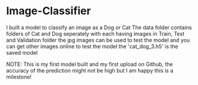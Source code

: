 # Image-Classifier
I built a model to classify an image as a Dog or Cat
The data folder contains folders of Cat and Dog seperately with each having images in Train, Test and Validation folder
the jpg images can be used to test the model and you can get other images online to test the model
the 'cat_dog_3.h5' is the saved model

NOTE: This is my first model built and my first upload on Github, the accuracy of the prediction might not be high but I am happy this is a milestone!
